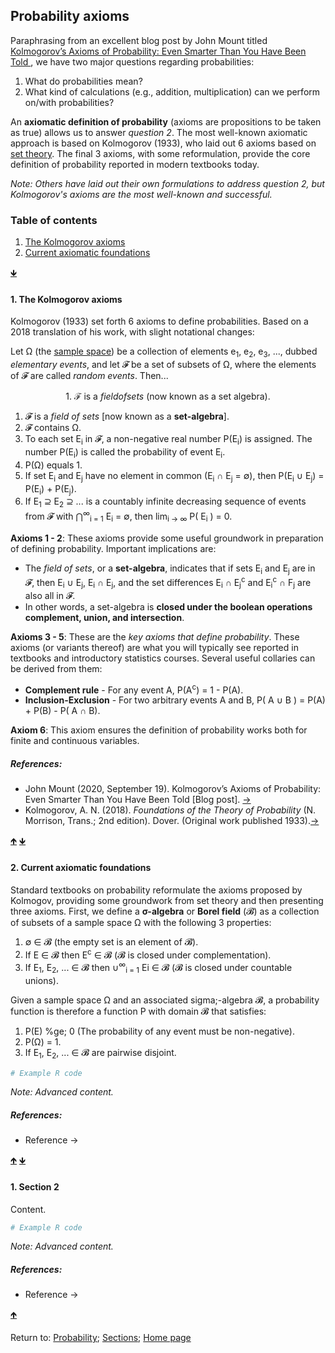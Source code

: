 <script src="https://cdn.mathjax.org/mathjax/latest/MathJax.js?config=TeX-AMS-MML_HTMLorMML" type="text/javascript"></script>
## Probability axioms

Paraphrasing from an excellent blog post by John Mount titled [Kolmogorov’s Axioms of Probability: Even Smarter Than You Have Been Told ](https://win-vector.com/2020/09/19/kolmogorovs-axioms-of-probability-even-smarter-than-you-have-been-told), we have two major questions regarding probabilities:

1. What do probabilities mean?
2. What kind of calculations (e.g., addition, multiplication) can we perform on/with probabilities?

An **axiomatic definition of probability** (axioms are propositions to be taken as true) allows us to answer *question 2*. The most well-known axiomatic approach is based on Kolmogorov (1933), who laid out 6 axioms based on [set theory](C01_P001_Set_theory.md). The final 3 axioms, with some reformulation, provide the core definition of probability reported in modern textbooks today.

*Note: Others have laid out their own formulations to address question 2, but Kolmogorov's axioms are the most well-known and successful.*

<a name="TOC"></a>
### Table of contents
1. <a href="#S01">The Kolmogorov axioms</a>
2. <a href="#S02">Current axiomatic foundations</a>

<a href="#END">&#129147;</a>

<a name="S01"></a>
#### 1. The Kolmogorov axioms

Kolmogorov (1933) set forth 6 axioms to define probabilities. Based on a 2018 translation of his work, with slight notational changes:

Let &Omega; (the <a href="https://rettopnivek.github.io/Tutorials_for_statistics/docs/C01_P001_Set_theory.html#S01">sample space</a>) be a collection of elements e<sub>1</sub>, e<sub>2</sub>, e<sub>3</sub>, ..., dubbed *elementary events*, and let &#120021; be a set of subsets of &Omega;, where the elements of &#120021; are called *random events*. Then...

$$
\text{1. } \mathcal{F} \text{ is a } field of sets \text{ (now known as a set algebra)}.
$$

1. &#120021; is a *field of sets* \[now known as a **set-algebra**\].
2. &#120021; contains &Omega;.
3. To each set E<sub>i</sub> in &#120021;, a non-negative real number P(E<sub>i</sub>) is assigned. The number P(E<sub>i</sub>) is called the probability of event E<sub>i</sub>.
4. P(&Omega;) equals 1.
5. If set E<sub>i</sub> and E<sub>j</sub> have no element in common (E<sub>i</sub> &cap; E<sub>j</sub> = &empty;), then P(E<sub>i</sub> &cup; E<sub>j</sub>) = P(E<sub>i</sub>) + P(E<sub>j</sub>).
6. If E<sub>1</sub> &#8839; E<sub>2</sub> &#8839; ... is a countably infinite decreasing sequence of events from &#120021; with &#8898;<sup>&#8734;</sup><sub>i = 1</sub> E<sub>i</sub> = &#8709;, then lim<sub>i &#8594; &#8734;</sub> P( E<sub>i</sub> ) = 0.

**Axioms 1 - 2**: These axioms provide some useful groundwork in preparation of defining probability. Important implications are:

- The *field of sets*, or a **set-algebra**, indicates that if sets E<sub>i</sub> and E<sub>j</sub> are in &#120021;, then E<sub>i</sub> &cup; E<sub>j</sub>, E<sub>i</sub> &cap; E<sub>j</sub>, and the set differences E<sub>i</sub> &cap; E<sub>j</sub><sup>c</sup> and E<sub>i</sub><sup>c</sup> &cap; F<sub>j</sub> are also all in &#120021;.
- In other words, a set-algebra is **closed under the boolean operations complement, union, and intersection**.

**Axioms 3 - 5**: These are the *key axioms that define probability*. These axioms (or variants thereof) are what you will typically see reported in textbooks and introductory statistics courses. Several useful collaries can be derived from them:

- **Complement rule** - For any event A, P(A<sup>c</sup>) = 1 - P(A).
- **Inclusion-Exclusion** - For two arbitrary events A and B, P( A &cup; B ) = P(A) + P(B) - P( A &cap; B).

**Axiom 6**: This axiom ensures the definition of probability works both for finite and continuous variables.

##### References:

* John Mount (2020, September 19). Kolmogorov’s Axioms of Probability: Even Smarter Than You Have Been Told [Blog post]. [&rarr;](https://win-vector.com/2020/09/19/kolmogorovs-axioms-of-probability-even-smarter-than-you-have-been-told)
* Kolmogorov, A. N. (2018). *Foundations of the Theory of Probability* (N. Morrison, Trans.; 2nd edition). Dover. (Original work published 1933).[&rarr;](https://store.doverpublications.com/0486821595.html)

<a href="#TOC">&#129145;</a> <a href="#END">&#129147;</a>

<a name="S02"></a>
#### 2. Current axiomatic foundations

Standard textbooks on probability reformulate the axioms proposed by Kolmogov, providing some groundwork from set theory and then presenting three axioms. First, we define a **&sigma;-algebra** or **Borel field** (&#120017;) as a collection of subsets of a sample space &Omega; with the following 3 properties:
 
1. &empty; &#8712; &#120017; (the empty set is an element of &#120017;).
2. If E &#8712; &#120017; then E<sup>c</sup> &#8712; &#120017; (&#120017; is closed under complementation).
3. If E<sub>1</sub>, E<sub>2</sub>, ... &#8712; &#120017; then &cup;<sup>&#8734;</sup><sub>i = 1</sub> E<su>i</sub> &#8712; &#120017; (&#120017; is closed under countable unions).

Given a sample space &Omega; and an associated sigma;-algebra &#120017;, a probability function is therefore a function P with domain &#120017; that satisfies:

1. P(E) %ge; 0 (The probability of any event must be non-negative).
2. P(&Omega;) = 1.
3. If E<sub>1</sub>, E<sub>2</sub>, ... &#8712; &#120017; are pairwise disjoint.

```R
# Example R code
```

*Note: Advanced content.*

##### References:

* Reference &rarr;

<a href="#TOC">&#129145;</a> <a href="#END">&#129147;</a>

<a name="S02"></a>
#### 1. Section 2

Content.

```R
# Example R code
```

*Note: Advanced content.*

##### References:

* Reference &rarr;

<a href="#TOC">&#129145;</a>

<a name="END"></a>
Return to:
[Probability](C01_P000_Probability.md);
[Sections](C00_P002_Chapters.md);
[Home page](https://rettopnivek.github.io/Tutorials_for_statistics/)
